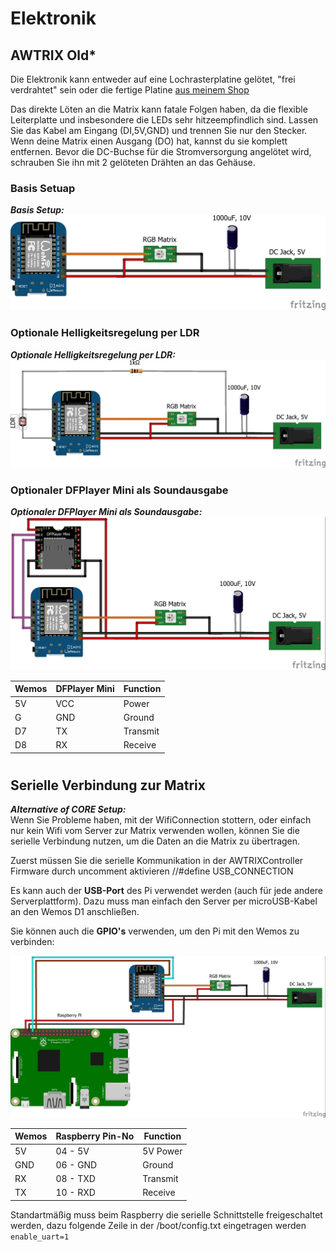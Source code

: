 # **Elektronik**

## AWTRIX Old\*

Die Elektronik kann entweder auf eine Lochrasterplatine gelötet, "frei verdrahtet" sein oder die fertige Platine [aus meinem Shop](https://blueforcer.de/shop/)

Das direkte Löten an die Matrix kann fatale Folgen haben, da die flexible Leiterplatte und insbesondere die LEDs sehr hitzeempfindlich sind. Lassen Sie das Kabel am Eingang (DI,5V,GND) und trennen Sie nur den Stecker. Wenn deine Matrix einen Ausgang (DO) hat, kannst du sie komplett entfernen. Bevor die DC-Buchse für die Stromversorgung angelötet wird, schrauben Sie ihn mit 2 gelöteten Drähten an das Gehäuse.

### Basis Setuap

**_Basis Setup:_**
![Basissetup](assets/AWTRIX_Core_Steckplatine.jpg)

### Optionale Helligkeitsregelung per LDR

**_Optionale Helligkeitsregelung per LDR:_**  
![ldr](assets/AWTRIX_LDR_Steckplatine.jpg)

### Optionaler DFPlayer Mini als Soundausgabe

**_Optionaler DFPlayer Mini als Soundausgabe:_**  
![image alt text](assets/AWTRIX_DFMini_Steckplatine.jpg)

| Wemos | DFPlayer Mini | Function |
| ----- | ------------- | -------- |
| 5V    | VCC           | Power    |
| G     | GND           | Ground   |
| D7    | TX            | Transmit |
| D8    | RX            | Receive  |

#

## Serielle Verbindung zur Matrix

**_Alternative of CORE Setup:_**  
Wenn Sie Probleme haben, mit der WifiConnection stottern, oder einfach nur kein Wifi vom Server zur Matrix verwenden wollen, können Sie die serielle Verbindung nutzen, um die Daten an die Matrix zu übertragen.

Zuerst müssen Sie die serielle Kommunikation in der AWTRIXController Firmware durch uncomment aktivieren //#define USB_CONNECTION

Es kann auch der **USB-Port** des Pi verwendet werden (auch für jede andere Serverplattform). Dazu muss man einfach den Server per microUSB-Kabel an den Wemos D1 anschließen.

Sie können auch die **GPIO's** verwenden, um den Pi mit den Wemos zu verbinden:

![image alt text](assets/AWTRIX_raspi_V2_Steckplatine.jpg)

| Wemos | Raspberry Pin-No | Function |
| ----- | ---------------- | -------- |
| 5V    | 04 - 5V          | 5V Power |
| GND   | 06 - GND         | Ground   |
| RX    | 08 - TXD         | Transmit |
| TX    | 10 - RXD         | Receive  |

Standartmäßig muss beim Raspberry die serielle Schnittstelle freigeschaltet werden, dazu folgende Zeile in der /boot/config.txt eingetragen werden  
`enable_uart=1`
